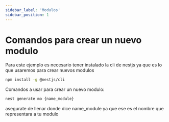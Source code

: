```yaml
---
sidebar_label: 'Modulos'
sidebar_position: 1
---
```


# Comandos para crear un nuevo modulo

Para este ejemplo es necesario tener instalado la cli de nestjs ya que es lo que usaremos para crear nuevos modulos

```bash
npm install -g @nestjs/cli
```

Comandos a usar para crear un nuevo modulo:

```bash
nest generate mo {name_module}
```

asegurate de llenar donde dice name_module ya que ese es el nombre que representara a tu modulo
